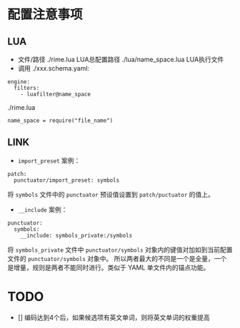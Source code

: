 # 配置注意事项
## LUA
- 文件/路径
./rime.lua LUA总配置路径
./lua/name_space.lua LUA执行文件
- 调用
./xxx.schema.yaml:
```
engine:
  filters:
    - luafilter@name_space
```
./rime.lua
```
name_space = require("file_name")
```
## LINK
- `import_preset`
案例：
```
patch:
  punctuator/import_preset: symbols
```
将 `symbols` 文件中的 `punctuator` 预设值设置到 `patch/puctuator` 的值上。
- `__include`
案例：
```
punctuator:
  symbols:
    __include: symbols_private:/symbols
```
将 `symbols_private` 文件中 `punctuator/symbols` 对象内的键值对加如到当前配置文件的 `punctuator/symbols` 对象中。
所以两者最大的不同是一个是全量，一个是增量，规则是两者不能同时进行。类似于 YAML 单文件内的锚点功能。
# TODO
- [] 编码达到4个后，如果候选项有英文单词，则将英文单词的权重提高
